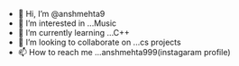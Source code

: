 - 👋 Hi, I’m @anshmehta9
- 👀 I’m interested in ...Music
- 🌱 I’m currently learning ...C++
- 💞️ I’m looking to collaborate on ...cs projects
- 📫 How to reach me ...anshmehta999(instagaram profile)

<!---
anshmehta9/anshmehta9 is a ✨ special ✨ repository because its `README.md` (this file) appears on your GitHub profile.
You can click the Preview link to take a look at your changes.
--->

